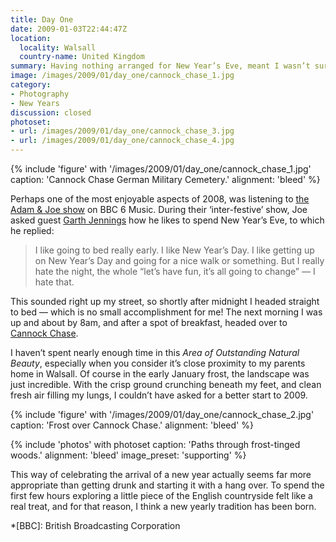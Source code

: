 ```yaml
---
title: Day One
date: 2009-01-03T22:44:47Z
location:
  locality: Walsall
  country-name: United Kingdom
summary: Having nothing arranged for New Year’s Eve, meant I wasn’t sure how I would be celebrating the arrival of 2009. Well, not until I heard a conversation on the radio.
image: /images/2009/01/day_one/cannock_chase_1.jpg
category:
- Photography
- New Years
discussion: closed
photoset:
- url: /images/2009/01/day_one/cannock_chase_3.jpg
- url: /images/2009/01/day_one/cannock_chase_4.jpg
---
```

{% include 'figure' with '/images/2009/01/day_one/cannock_chase_1.jpg'
  caption: 'Cannock Chase German Military Cemetery.'
  alignment: 'bleed'
%}

Perhaps one of the most enjoyable aspects of 2008, was listening to [the Adam & Joe show][1] on BBC 6 Music. During their ‘inter-festive’ show, Joe asked guest [Garth Jennings][2] how he likes to spend New Year’s Eve, to which he replied:

> I like going to bed really early. I like New Year’s Day. I like getting up on New Year’s Day and going for a nice walk or something. But I really hate the night, the whole “let’s have fun, it’s all going to change” — I hate that.

This sounded right up my street, so shortly after midnight I headed straight to bed — which is no small accomplishment for me! The next morning I was up and about by 8am, and after a spot of breakfast, headed over to [Cannock Chase][3].

I haven’t spent nearly enough time in this *Area of Outstanding Natural Beauty*, especially when you consider it’s close proximity to my parents home in Walsall. Of course in the early January frost, the landscape was just incredible. With the crisp ground crunching beneath my feet, and clean fresh air filling my lungs, I couldn’t have asked for a better start to 2009.

{% include 'figure' with '/images/2009/01/day_one/cannock_chase_2.jpg'
  caption: 'Frost over Cannock Chase.'
  alignment: 'bleed'
%}

{% include 'photos' with photoset
  caption: 'Paths through frost-tinged woods.'
  alignment: 'bleed'
  image_preset: 'supporting'
%}

This way of celebrating the arrival of a new year actually seems far more appropriate than getting drunk and starting it with a hang over. To spend the first few hours exploring a little piece of the English countryside felt like a real treat, and for that reason, I think a new yearly tradition has been born.

[1]: https://www.bbc.co.uk/6music/shows/adamandjoe/
[2]: https://www.imdb.com/name/nm1134029/
[3]: https://en.wikipedia.org/wiki/Cannock_Chase

*[BBC]: British Broadcasting Corporation
